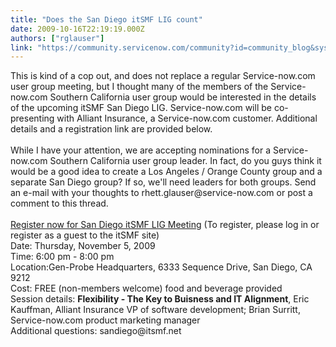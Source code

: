 ```yaml
---
title: "Does the San Diego itSMF LIG count"
date: 2009-10-16T22:19:19.000Z
authors: ["rglauser"]
link: "https://community.servicenow.com/community?id=community_blog&sys_id=eebdeaa9dbd0dbc01dcaf3231f961960"
---
```

<p>This is kind of a cop out, and does not replace a regular Service-now.com user group meeting, but I thought many of the members of the Service-now.com Southern California user group would be interested in the details of the upcoming itSMF San Diego LIG. Service-now.com will be co-presenting with Alliant Insurance, a Service-now.com customer. Additional details and a registration link are provided below.<br /><br />While I have your attention, we are accepting nominations for a Service-now.com Southern California user group leader. In fact, do you guys think it would be a good idea to create a Los Angeles / Orange County group and a separate San Diego group? If so, we'll need leaders for both groups. Send an e-mail with your thoughts to rhett.glauser@service-now.com or post a comment to this thread.<br /><br /><a title="w.itsmfusa.org/eventlist?filter0=SANDGO_LIG&filter1=now&filter2=YYYY-MM-DD+HH%3AMM%3ASS" href="http://www.itsmfusa.org/eventlist?filter0=SANDGO_LIG&amp;filter1=now&amp;filter2=YYYY-MM-DD+HH%3AMM%3ASS">Register now for San Diego itSMF LIG Meeting</a> (To register, please log in or register as a guest to the itSMF site)<br />Date: Thursday, November 5, 2009<br />Time: 6:00 pm - 8:00 pm<br />Location:Gen-Probe Headquarters, 6333 Sequence Drive, San Diego, CA 9212<br />Cost: FREE (non-members welcome) food and beverage provided<br />Session details: <b>Flexibility - The Key to Buisness and IT Alignment</b>, Eric Kauffman, Alliant Insurance VP of software development; Brian Surritt, Service-now.com product marketing manager<br />Additional questions: sandiego@itsmf.net</p>
